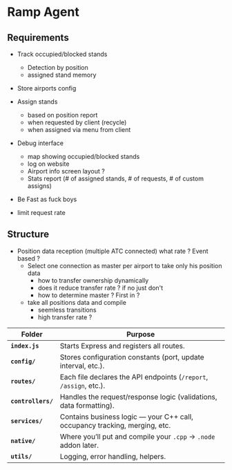 # Ramp Agent

## Requirements
- Track occupied/blocked stands
    - Detection by position
    - assigned stand memory
- Store airports config
- Assign stands
    - based on position report
    - when requested by client (recycle)
    - when assigned via menu from client

- Debug interface
    - map showing occupied/blocked stands
    - log on website
    - Airport info screen layout ?
    - Stats report (# of assigned stands, # of requests, # of custom assigns)

- Be Fast as fuck boys

- limit request rate



## Structure

- Position data reception (multiple ATC connected) what rate ? Event based ?
    - Select one connection as master per airport to take only his position data
        - how to transfer ownership dynamically
        - does it reduce transfer rate ? if no just don't
        - how to determine master ? First in ?
    - take all positions data and compile
        - seemless transitions
        - high transfer rate ?




| Folder             | Purpose                                                                    |
| ------------------ | -------------------------------------------------------------------------- |
| **`index.js`**     | Starts Express and registers all routes.                                   |
| **`config/`**      | Stores configuration constants (port, update interval, etc.).              |
| **`routes/`**      | Each file declares the API endpoints (`/report`, `/assign`, etc.).         |
| **`controllers/`** | Handles the request/response logic (validations, data formatting).         |
| **`services/`**    | Contains business logic — your C++ call, occupancy tracking, merging, etc. |
| **`native/`**      | Where you’ll put and compile your `.cpp` → `.node` addon later.            |
| **`utils/`**       | Logging, error handling, helpers.                                          |
